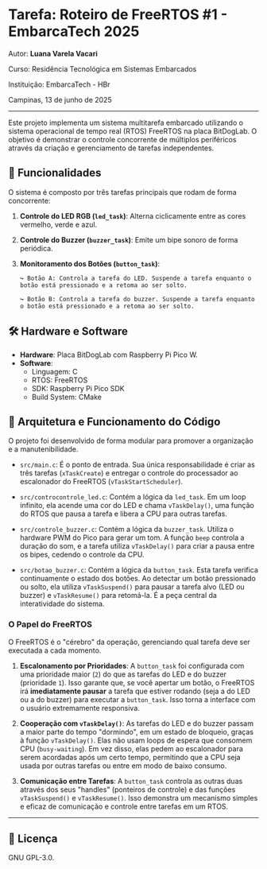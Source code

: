 # Tarefa: Roteiro de FreeRTOS #1 - EmbarcaTech 2025

Autor: **Luana Varela Vacari**

Curso: Residência Tecnológica em Sistemas Embarcados

Instituição: EmbarcaTech - HBr

Campinas, 13 de junho de 2025

---

Este projeto implementa um sistema multitarefa embarcado utilizando o sistema operacional de tempo real (RTOS) FreeRTOS na placa BitDogLab. O objetivo é demonstrar o controle concorrente de múltiplos periféricos através da criação e gerenciamento de tarefas independentes.


## 🚀 Funcionalidades

O sistema é composto por três tarefas principais que rodam de forma concorrente:

1.  **Controle do LED RGB (`led_task`)**: Alterna ciclicamente entre as cores vermelho, verde e azul.
2.  **Controle do Buzzer (`buzzer_task`)**: Emite um bipe sonoro de forma periódica.
3.  **Monitoramento dos Botões (`button_task`)**:

        ↪ Botão A: Controla a tarefa do LED. Suspende a tarefa enquanto o botão está pressionado e a retoma ao ser solto.

        ↪ Botão B: Controla a tarefa do buzzer. Suspende a tarefa enquanto o botão está pressionado e a retoma ao ser solto.

## 🛠️ Hardware e Software

* **Hardware**: Placa BitDogLab com Raspberry Pi Pico W.
* **Software**:
    * Linguagem: C
    * RTOS: FreeRTOS
    * SDK: Raspberry Pi Pico SDK
    * Build System: CMake



## 📐 Arquitetura e Funcionamento do Código

O projeto foi desenvolvido de forma modular para promover a organização e a manutenibilidade.

* `src/main.c`: É o ponto de entrada. Sua única responsabilidade é criar as três tarefas (`xTaskCreate`) e entregar o controle do processador ao escalonador do FreeRTOS (`vTaskStartScheduler`).

* `src/controcontrole_led.c`: Contém a lógica da `led_task`. Em um loop infinito, ela acende uma cor do LED e chama `vTaskDelay()`, uma função do RTOS que pausa a tarefa e libera a CPU para outras tarefas.

* `src/controle_buzzer.c`: Contém a lógica da `buzzer_task`. Utiliza o hardware PWM do Pico para gerar um tom. A função `beep` controla a duração do som, e a tarefa utiliza `vTaskDelay()` para criar a pausa entre os bipes, cedendo o controle da CPU.

* `src/botao_buzzer.c`: Contém a lógica da `button_task`. Esta tarefa verifica continuamente o estado dos botões. Ao detectar um botão pressionado ou solto, ela utiliza `vTaskSuspend()` para pausar a tarefa alvo (LED ou buzzer) e `vTaskResume()` para retomá-la. É a peça central da interatividade do sistema.

### O Papel do FreeRTOS

O FreeRTOS é o "cérebro" da operação, gerenciando qual tarefa deve ser executada a cada momento.

1.  **Escalonamento por Prioridades**: A `button_task` foi configurada com uma prioridade maior (`2`) do que as tarefas do LED e do buzzer (prioridade `1`). Isso garante que, se você apertar um botão, o FreeRTOS irá **imediatamente pausar** a tarefa que estiver rodando (seja a do LED ou a do buzzer) para executar a `button_task`. Isso torna a interface com o usuário extremamente responsiva.

2.  **Cooperação com `vTaskDelay()`**: As tarefas do LED e do buzzer passam a maior parte do tempo "dormindo", em um estado de bloqueio, graças à função `vTaskDelay()`. Elas não usam loops de espera que consomem CPU (`busy-waiting`). Em vez disso, elas pedem ao escalonador para serem acordadas após um certo tempo, permitindo que a CPU seja usada por outras tarefas ou entre em modo de baixo consumo.

3.  **Comunicação entre Tarefas**: A `button_task` controla as outras duas através dos seus "handles" (ponteiros de controle) e das funções `vTaskSuspend()` e `vTaskResume()`. Isso demonstra um mecanismo simples e eficaz de comunicação e controle entre tarefas em um RTOS.


---

## 📜 Licença
GNU GPL-3.0.